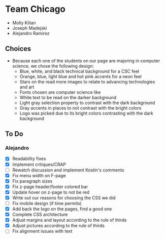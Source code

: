 # Team Chicago
- Molly Kilian
- Joseph Madejski
- Alejandro Ramirez

## Choices
- Because each one of the students on our page are majoring in computer science, we chose the following design:
	- Blue, white, and black technical background for a CSC feel
	- Orange, blue, light blue and hot pink accents for a neon feel
	- Stars on the read more images to relate to advancing technologies and art
	- Fonts chosen are computer science like
	- White text to be read on the darker background
	- Light gray selection property to contrast with the dark background
	- Gray accents in places to not contrast with the bright colors
	- Logo was picked due to its bright colors contrasting with the dark background

## To Do
### Alejandro
- [x] Readability fixes
- [x] Implement critiques/CRAP
- [ ] Rewatch discussion and implement Kostin's comments
- [x] Fix menu width on F-page
- [x] Fix paragraph sizes
- [x] Fix z-page header/footer colored bar
- [x] Update hover on z-page to not be red
- [x] Write out our reasons for choosing the CSS we did
- [ ] Fix mobile design (if time permits)
- [x] Add back the logo on the pages, find a good one
- [x] Complete CSS architecture
- [x] Adjust margins and layout according to the rule of thirds
- [x] Adjust pictures according to the rule of thirds
- [ ] Fix alignment issues with text
